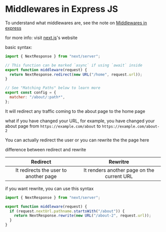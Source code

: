 # Middlewares in Express JS

To understand what middlewares are, see the note on [Middlewares in express](https://github.com/sarimhasan/Today-I-Learned/blob/main/Express/Middlewares-in-express.md)

for more info: visit [next.js](https://nextjs.org/docs/app/building-your-application/routing/middleware)'s website

basic syntax:

```js
import { NextResponse } from "next/server";

// This function can be marked `async` if using `await` inside
export function middleware(request) {
  return NextResponse.redirect(new URL("/home", request.url));
}

// See "Matching Paths" below to learn more
export const config = {
  matcher: "/about/:path*",
};
```

It will redirect any traffic coming to the about page to the home page

what if you have changed your URL, for example, you have changed your about page from `https://example.com/about` to `https://example.com/about-2`

You can actually redirect the user or you can rewrite the the page here

difference between redirect and rewrite

|               Redirect                |                  Rewritre                  |
| :-----------------------------------: | :----------------------------------------: |
| It redirects the user to another page | It renders another page on the current URL |

if you want rewrite, you can use this syntax

```js
import { NextResponse } from "next/server";

export function middleware(request) {
  if (request.nextUrl.pathname.startsWith("/about")) {
    return NextResponse.rewrite(new URL("/about-2", request.url));
  }
}
```
